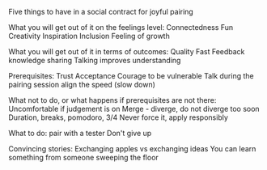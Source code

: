 Five things to have in a social contract for joyful pairing

What you will get out of it on the feelings level:
Connectedness
Fun
Creativity
Inspiration
Inclusion
Feeling of growth

What you will get out of it in terms of outcomes:
Quality
Fast Feedback
knowledge sharing
Talking improves understanding

Prerequisites:
Trust
Acceptance
Courage to be vulnerable
Talk during the pairing session
align the speed (slow down)

What not to do, or what happens if prerequisites are not there:
Uncomfortable if judgement is on
Merge - diverge, do not diverge too soon
Duration, breaks, pomodoro, 3/4
Never force it, apply responsibly


What to do:
pair with a tester
Don't give up


Convincing stories:
Exchanging apples vs exchanging ideas
You can learn something from someone sweeping the floor
